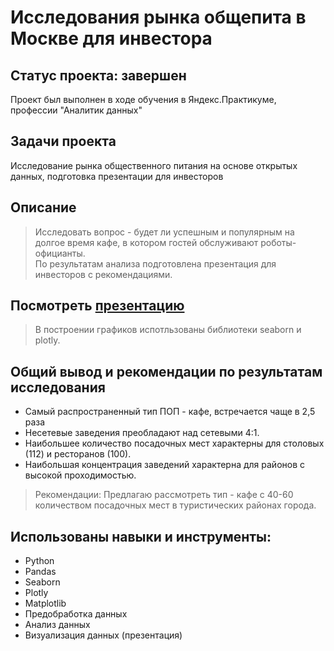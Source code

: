 # Исследования рынка общепита в Москве для инвестора 
## Статус проекта: завершен
Проект был выполнен в ходе обучения в Яндекс.Практикуме, профессии "Аналитик данных"
## Задачи проекта
Исследование рынка общественного питания на основе открытых данных, подготовка презентации для инвесторов
## Описание
> Исследовать вопрос - будет ли успешным и популярным на долгое время кафе, в котором гостей обслуживают роботы-официанты.    
> По результатам анализа подготовлена презентация для инвесторов с рекомендациями.
## Посмотреть [презентацию](https://drive.google.com/file/d/14NTLl2er9Ldjk_-otMr31jT_C26puEVv/view?usp=sharing)   
> В построении графиков испотльзованы библиотеки seaborn и plotly.   
## Общий вывод и рекомендации по результатам исследования
* Самый распространенный тип ПОП - кафе, встречается чаще в 2,5 раза
* Несетевые заведения преобладают над сетевыми 4:1.
* Наибольшее количество посадочных мест характерны для столовых (112) и ресторанов (100).
* Наибольшая концентрация заведений характерна для районов с высокой проходимостью.
>Рекомендации:
>Предлагаю рассмотреть тип - кафе с 40-60 количеством посадочных мест в туристических районах города.
## Использованы навыки и инструменты:
* Python
* Pandas
* Seaborn
* Plotly
* Matplotlib
* Предобработка данных
* Анализ данных
* Визуализация данных (презентация)
